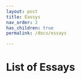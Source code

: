 ```yaml
---
layout: post
title: Eassys
nav_order: 2
has_children: true
permalink: /docs/essays

---
```



# List of Essays

